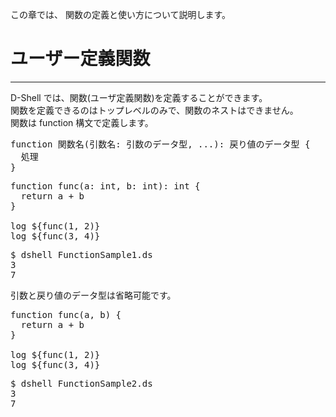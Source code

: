 この章では、 関数の定義と使い方について説明します。  

# ユーザー定義関数
***
D-Shell では、関数(ユーザ定義関数)を定義することができます。  
関数を定義できるのはトップレベルのみで、関数のネストはできません。  
関数は function 構文で定義します。  

<pre class="toolbar:0 highlight:0">
function 関数名(引数名: 引数のデータ型, ...): 戻り値のデータ型 {
  処理
}
</pre>

<pre class="nums:true toolbar:1 lang:scala decode:true" title="サンプル: FunctionSample1.ds" >
function func(a: int, b: int): int {
  return a + b
}

log ${func(1, 2)}
log ${func(3, 4)}
</pre>

<pre class="toolbar:1 highlight:0" title="実行例">
$ dshell FunctionSample1.ds
3
7
</pre>

引数と戻り値のデータ型は省略可能です。  

<pre class="nums:true toolbar:1 lang:scala decode:true" title="サンプル: FunctionSample2.ds" >
function func(a, b) {
  return a + b
}

log ${func(1, 2)}
log ${func(3, 4)}
</pre>

<pre class="toolbar:1 highlight:0" title="実行例">
$ dshell FunctionSample2.ds
3
7
</pre>
